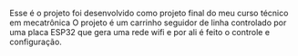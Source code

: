 Esse é o projeto foi desenvolvido como projeto final do meu curso técnico em mecatrônica
O projeto é um carrinho seguidor de linha controlado por uma placa ESP32 que gera uma rede wifi e por ali é feito o controle e configuração.
